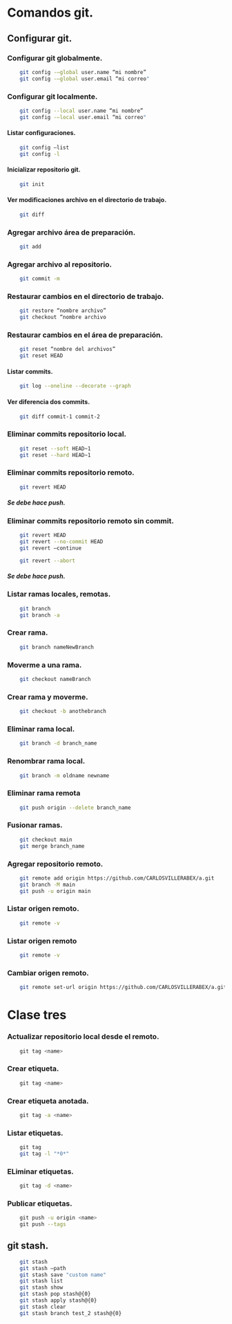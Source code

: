 # Comandos git.
## Configurar git.
### Configurar git globalmente.

```bash
    git config -–global user.name “mi nombre”
    git config -–global user.email “mi correo"
```
### Configurar git localmente.

```bash
    git config --local user.name “mi nombre”
    git config -–local user.email “mi correo"
```
#### Listar configuraciones.
```bash
    git config –list
    git config -l
```
#### Inicializar repositorio git.

```bash
    git init
```
#### Ver modificaciones archivo en el directorio de trabajo.

```bash
    git diff
```
### Agregar archivo área de preparación.

```bash
    git add
```
### Agregar archivo al repositorio.

```bash
    git commit -m
```
### Restaurar cambios en el directorio de trabajo.

```bash
    git restore “nombre archivo”
    git checkout “nombre archivo
```

### Restaurar cambios en el área de preparación.

```bash
    git reset “nombre del archivos”
    git reset HEAD
```

#### Listar commits.
```bash
    git log --oneline --decorate --graph
```
#### Ver diferencia dos commits.
```bash
    git diff commit-1 commit-2
```

### Eliminar commits repositorio local.
```bash
    git reset --soft HEAD~1
    git reset --hard HEAD~1
```
### Eliminar commits repositorio remoto.
```bash
    git revert HEAD
```
##### Se debe hace push.
### Eliminar commits repositorio remoto sin commit.
```bash
    git revert HEAD
    git revert --no-commit HEAD
    git revert –continue
```
```bash
    git revert --abort
```

##### Se debe hace push.

### Listar ramas locales, remotas.
```bash
    git branch
    git branch -a
```
### Crear rama.
```bash
    git branch nameNewBranch
```

### Moverme a una rama.
```bash
    git checkout nameBranch
```
### Crear rama y moverme.
```bash
    git checkout -b anothebranch
```
### Eliminar rama local.
```bash
    git branch -d branch_name
```
### Renombrar rama local.
```bash
    git branch -m oldname newname
```
### Eliminar rama remota
```bash
    git push origin --delete branch_name
```

### Fusionar ramas.
```bash
    git checkout main
    git merge branch_name
```
### Agregar repositorio remoto.
```bash
    git remote add origin https://github.com/CARLOSVILLERABEX/a.git
    git branch -M main
    git push -u origin main
```
### Listar origen remoto.
```bash
    git remote -v
```

### Listar origen remoto
```bash
    git remote -v
```
### Cambiar origen remoto.
```bash
    git remote set-url origin https://github.com/CARLOSVILLERABEX/a.git
```

# Clase tres
### Actualizar repositorio local desde el remoto.
```bash
    git tag <name>
```
### Crear etiqueta.
```bash
    git tag <name>
```
### Crear etiqueta anotada.
```bash
    git tag -a <name>
```
### Listar etiquetas.
```bash
    git tag 
    git tag -l "*0*"
```
### ELiminar etiquetas.
```bash
    git tag -d <name>
```
### Publicar etiquetas. 
```bash
    git push -u origin <name>
    git push --tags
```
## git stash.
```bash
    git stash
    git stash –path
    git stash save "custom name"
    git stash list
    git stash show
    git stash pop stash@{0}
    git stash apply stash@{0}
    git stash clear
    git stash branch test_2 stash@{0}
```
